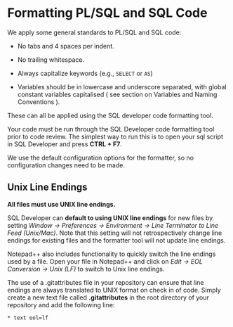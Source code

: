 # Formatting PL/SQL and SQL Code

We apply some general standards to PL/SQL and SQL code:

* No tabs and 4 spaces per indent. 

* No trailing whitespace.

* Always capitalize keywords (e.g., `SELECT` or `AS`)

* Variables should be in lowercase and underscore separated, with global constant variables capitalised ( see section on Variables and Naming Conventions ). 

These can all be applied using the SQL developer code formatting tool. 

Your code must be run through the SQL Developer code formatting tool prior to code review. The simplest way to run this is to open your sql script in SQL Developer and press **CTRL + F7**.

We use the default configuration options for the formatter, so no configuration changes need to be made.  

## Unix Line Endings

**All files must use UNIX line endings.**

SQL Developer can **default to using UNIX line endings** for new files by setting *Window -> Preferences -> Environment -> Line Terminator to Line Feed (Unix/Mac)*. Note that this setting will not retrospectively change line endings for existing files and the formatter tool will not update line endings. 

Notepad++ also includes functionality to quickly switch the line endings used by a file. Open your file in Notepad++ and click on *Edit -> EOL Conversion -> Unix (LF)* to switch to Unix line endings. 

The use of a .gitattributes file in your repository can ensure that line endings are always translated to UNIX format on check in of code. Simply create a new text file called **.gitattributes** in the root directory of your repository and add the following line:

```
* text eol=lf
```